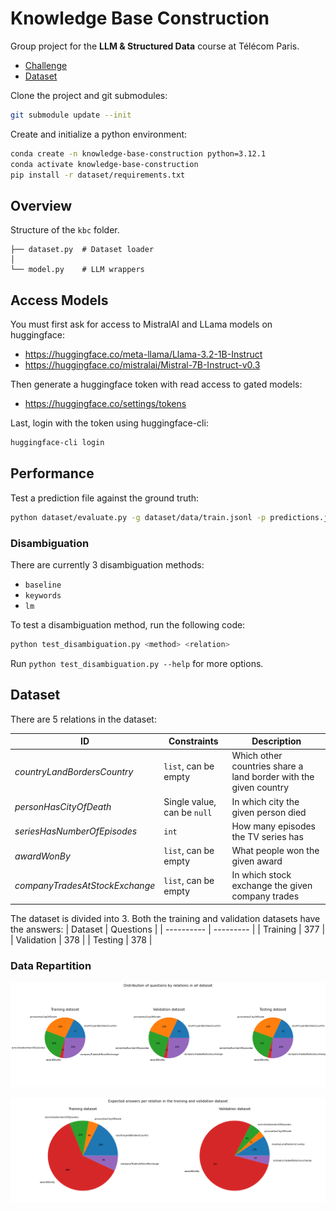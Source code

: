 # Knowledge Base Construction

Group project for the **LLM & Structured Data** course at Télécom Paris.

- [Challenge](https://lm-kbc.github.io/challenge2024/)
- [Dataset](https://github.com/lm-kbc/dataset2024)

Clone the project and git submodules:

```bash
git submodule update --init
```

Create and initialize a python environment:

```bash
conda create -n knowledge-base-construction python=3.12.1
conda activate knowledge-base-construction
pip install -r dataset/requirements.txt
```

## Overview

Structure of the `kbc` folder.

```
├── dataset.py  # Dataset loader
│
└── model.py    # LLM wrappers
```

## Access Models

You must first ask for access to MistralAI and LLama models on huggingface:

- https://huggingface.co/meta-llama/Llama-3.2-1B-Instruct
- https://huggingface.co/mistralai/Mistral-7B-Instruct-v0.3

Then generate a huggingface token with read access to gated models:

- https://huggingface.co/settings/tokens

Last, login with the token using huggingface-cli:

```bash
huggingface-cli login
```

## Performance

Test a prediction file against the ground truth:

```bash
python dataset/evaluate.py -g dataset/data/train.jsonl -p predictions.jsonl
```

### Disambiguation

There are currently 3 disambiguation methods:

- `baseline`
- `keywords`
- `lm`

To test a disambiguation method, run the following code:

```bash
python test_disambiguation.py <method> <relation>
```

Run `python test_disambiguation.py --help` for more options.

## Dataset

There are 5 relations in the dataset:

| ID                             | Constraints                 | Description                                                      |
| ------------------------------ | --------------------------- | ---------------------------------------------------------------- |
| _countryLandBordersCountry_    | `list`, can be empty        | Which other countries share a land border with the given country |
| _personHasCityOfDeath_         | Single value, can be `null` | In which city the given person died                              |
| _seriesHasNumberOfEpisodes_    | `int`                       | How many episodes the TV series has                              |
| _awardWonBy_                   | `list`, can be empty        | What people won the given award                                  |
| _companyTradesAtStockExchange_ | `list`, can be empty        | In which stock exchange the given company trades                 |

The dataset is divided into 3. Both the training and validation datasets have the answers:
| Dataset | Questions |
| ---------- | --------- |
| Training | 377 |
| Validation | 378 |
| Testing | 378 |

### Data Repartition

![Dataset Balance](./images/dataset_balance.png)

![Answers Per Relation](./images/answers_per_relation.png)
